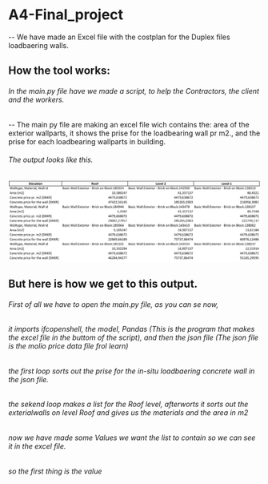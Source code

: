 # A4-Final_project
-- We have made an Excel file with the costplan for the Duplex files loadbaering walls.

## How the tool works:
###### In the main.py file have we made a script, to help the Contractors, the client and the workers. 
-- The main py file are making an excel file wich contains the: area of the exterior wallparts, it shows the prise for the loadbearing wall pr m2., and the prise for each loadbearing wallparts in building.
###### The output looks like this. 
![Our Cost-plan](https://github.com/AnjaHolmquist/A4-Final_project/blob/main/the%20costplan.png)

## But here is how we get to this output.
###### First of all we have to open the main.py file, as you can se now,
###### it imports ifcopenshell, the model, Pandas (This is the program that makes the excel file in the buttom of the script), and then the json file (The json file is the molio price data file frol learn)
###### the first loop sorts out the prise for the in-situ loadbaering concrete wall in the json file.
###### the sekend loop makes a list for the Roof level, afterworts it sorts out the exterialwalls on level Roof and gives us the materials and the area in m2
###### now we have made some Values we want the list to contain so we can see it in the excel file.
###### so the first thing is the value 
